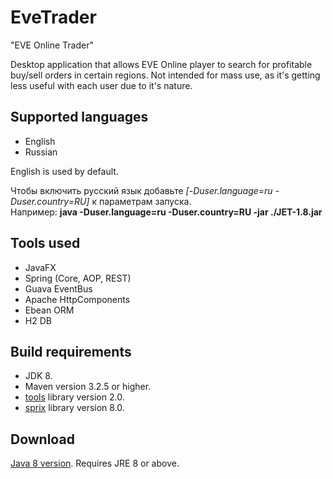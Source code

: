 # EveTrader
"EVE Online Trader"

Desktop application that allows EVE Online player to search for profitable buy/sell orders in certain regions.
Not intended for mass use, as it's getting less useful with each user due to it's nature.

## Supported languages
- English
- Russian

English is used by default.

Чтобы включить русский язык добавьте *\[-Duser.language=ru -Duser.country=RU]* к параметрам запуска.<br />
Например: **java -Duser.language=ru -Duser.country=RU -jar ./JET-1.8.jar**

## Tools used
- JavaFX
- Spring (Core, AOP, REST)
- Guava EventBus
- Apache HttpComponents
- Ebean ORM
- H2 DB

## Build requirements
- JDK 8.
- Maven version 3.2.5 or higher.
- [tools](https://github.com/tddts/tools-core) library version 2.0.
- [sprix](https://github.com/tddts/sprix) library version 8.0.

## Download
[Java 8 version](https://github.com/tddts/EveTrader/raw/master/bin/eve-trader-8.0.jar). Requires JRE 8 or above.
